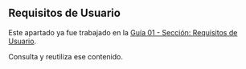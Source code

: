 ## Requisitos de Usuario

Este apartado ya fue trabajado en la 
[Guía 01 - Sección: Requisitos de Usuario]().

Consulta y reutiliza ese contenido.
